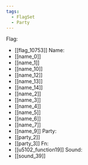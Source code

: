 ```yaml
---
tags:
  - FlagSet
  - Party
---
```

Flag:
- [[flag_10753]]
Name:
- [[name_0]]
- [[name_1]]
- [[name_10]]
- [[name_12]]
- [[name_13]]
- [[name_14]]
- [[name_2]]
- [[name_3]]
- [[name_4]]
- [[name_5]]
- [[name_6]]
- [[name_7]]
- [[name_9]]
Party:
- [[party_2]]
- [[party_3]]
Fn:
- [[u5102_function19]]
Sound:
- [[sound_39]]
